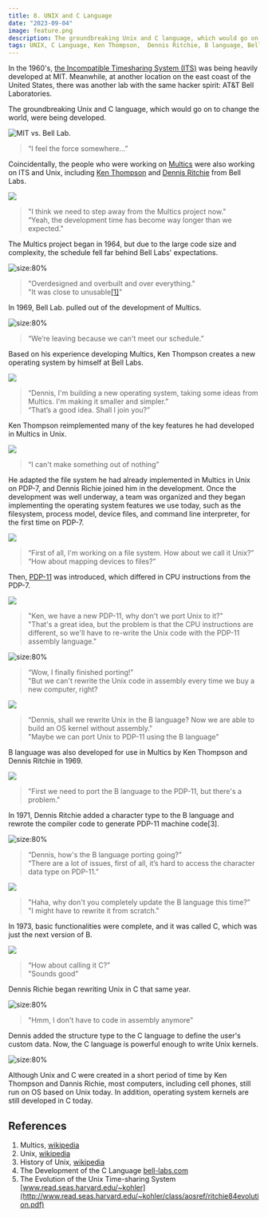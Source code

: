 ```yaml
---
title: 8. UNIX and C Language
date: "2023-09-04"
image: feature.png
description: The groundbreaking Unix and C language, which would go on to change the world, were being developed...
tags: UNIX, C Language, Ken Thompson,  Dennis Ritchie, B language, Bell Labs., Multics, PDP-11, 1970s
---
```


In the 1960's, [the Incompatible Timesharing System (ITS)](https://en.wikipedia.org/wiki/Incompatible_Timesharing_System) was being heavily developed at MIT. Meanwhile, at another location on the east coast of the United States, there was another lab with the same hacker spirit: AT\&T Bell Laboratories.

The groundbreaking Unix and C language, which would go on to change the world, were being developed.

![](images/image15.png "MIT vs. Bell Lab.")
> “I feel the force somewhere…”                                          

Coincidentally, the people who were working on [Multics](https://en.wikipedia.org/wiki/Multics) were also working on ITS and Unix, including [Ken Thompson](https://en.wikipedia.org/wiki/Ken_Thompson) and [Dennis Ritchie](https://en.wikipedia.org/wiki/Dennis_Ritchie) from Bell Labs.

![](images/image1.png)
> "I think we need to step away from the Multics project now."\
> “Yeah, the development time has become way longer than we expected."

The Multics project began in 1964, but due to the large code size and complexity, the schedule fell far behind Bell Labs' expectations.

![](images/image4.png "size:80%")
> "Overdesigned and overbuilt and over everything."\
> "It was close to unusable[&lbrack;1&rbrack;][1]"


In 1969, Bell Lab. pulled out of the development of Multics.

![](images/image12.png "size:80%")
> “We’re leaving because we can't meet our schedule.”

Based on his experience developing Multics, Ken Thompson creates a new operating system by himself at Bell Labs.

![](images/image11.png)
> “Dennis, I'm building a new operating system, taking some ideas from Multics. I'm making it smaller and simpler.” \
> “That’s a good idea. Shall I join you?”

Ken Thompson reimplemented many of the key features he had developed in Multics in Unix.

![](images/image6.png)
> “I can't make something out of nothing”

He adapted the file system he had already implemented in Multics in Unix on PDP-7, and Dennis Richie joined him in the development. Once the development was well underway, a team was organized and they began implementing the operating system features we use today, such as the filesystem, process model, device files, and command line interpreter, for the first time on PDP-7.

![](images/image14.png)
> “First of all, I'm working on a file system. How about we call it Unix?” \
> “How about mapping devices to files?”

Then, [PDP-11](https://en.wikipedia.org/wiki/PDP-11) was introduced, which differed in CPU instructions from the PDP-7.

![](images/image2.png)
> "Ken, we have a new PDP-11, why don't we port Unix to it?" \
> "That's a great idea, but the problem is that the CPU instructions are different, so we'll have to re-write the Unix code with the PDP-11 assembly language."

![](images/image9.png "size:80%")
> “Wow, I finally finished porting!" \
> "But we can't rewrite the Unix code in assembly every time we buy a new computer, right?

![](images/image8.png)
> “Dennis, shall we rewrite Unix in the B language? Now we are able to build an OS kernel without assembly." \
> "Maybe we can port Unix to PDP-11 using the B language"  

B language was also developed for use in Multics by Ken Thompson and Dennis Ritchie in 1969.

![](images/image5.png)
> "First we need to port the B language to the PDP-11, but there's a problem."

In 1971, Dennis Ritchie added a character type to the B language and rewrote the compiler code to generate PDP-11 machine code\[3].

![](images/image10.png "size:80%")
> “Dennis, how's the B language porting going?” \
> “There are a lot of issues, first of all, it’s hard to access the character data type on PDP-11.”

![](images/image13.png)
> "Haha, why don't you completely update the B language this time?” \
> "I might have to rewrite it from scratch."

In 1973, basic functionalities were complete, and it was called C, which was just the next version of B.

![](images/image3.png)
> “How about calling it C?” \
> "Sounds good"

Dennis Richie began rewriting Unix in C that same year.

![](images/image7.png "size:80%")
> "Hmm, I don't have to code in assembly anymore"

Dennis added the structure type to the C language to define the user's custom data. Now, the C language is powerful enough to write Unix kernels.

![](images/image16.png "size:80%")

Although Unix and C were created in a short period of time by Ken Thompson and Dannis Richie, most computers, including cell phones, still run on OS based on Unix today. In addition, operating system kernels are still developed in C today.

## References
1. Multics, [wikipedia](https://en.wikipedia.org/wiki/Multics)
2. Unix, [wikipedia](https://en.wikipedia.org/wiki/Unix)
3. History of Unix, [wikipedia](https://en.wikipedia.org/wiki/History\_of\_Unix)
4. The Development of the C Language [bell-labs.com](https://www.bell-labs.com/usr/dmr/www/chist.html)
5. The Evolution of the Unix Time-sharing System [www.read.seas.harvard.edu/~kohler](http://www.read.seas.harvard.edu/~kohler/class/aosref/ritchie84evolution.pdf)


[1]: https://en.wikipedia.org/wiki/Multics "Multics, Wikipedia"